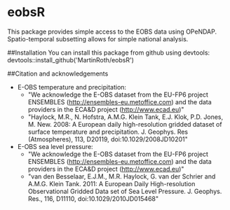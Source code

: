 # eobsR
This package provides simple access to the EOBS data using OPeNDAP. Spatio-temporal subsetting allows for simple national analysis.

##Installation
You can install this package from github using devtools:
devtools::install_github('MartinRoth/eobsR')

##Citation and acknowledgements
* E-OBS temperature and precipitation:
  * "We acknowledge the E-OBS dataset from the EU-FP6 project ENSEMBLES (http://ensembles-eu.metoffice.com) and the data providers in the ECA&D project (http://www.ecad.eu)"
  * "Haylock, M.R., N. Hofstra, A.M.G. Klein Tank, E.J. Klok, P.D. Jones, M. New. 2008: A European daily high-resolution gridded dataset of surface temperature and precipitation. J. Geophys. Res (Atmospheres), 113, D20119, doi:10.1029/2008JD10201"
* E-OBS sea level pressure:
  * "We acknowledge the E-OBS dataset from the EU-FP6 project ENSEMBLES (http://ensembles-eu.metoffice.com) and the data providers in the ECA&D project (http://www.ecad.eu)"
  * "van den Besselaar, E.J.M., M.R. Haylock, G. van der Schrier and A.M.G. Klein Tank. 2011: A European Daily High-resolution Observational Gridded Data set of Sea Level Pressure. J. Geophys. Res., 116, D11110, doi:10.1029/2010JD015468"
